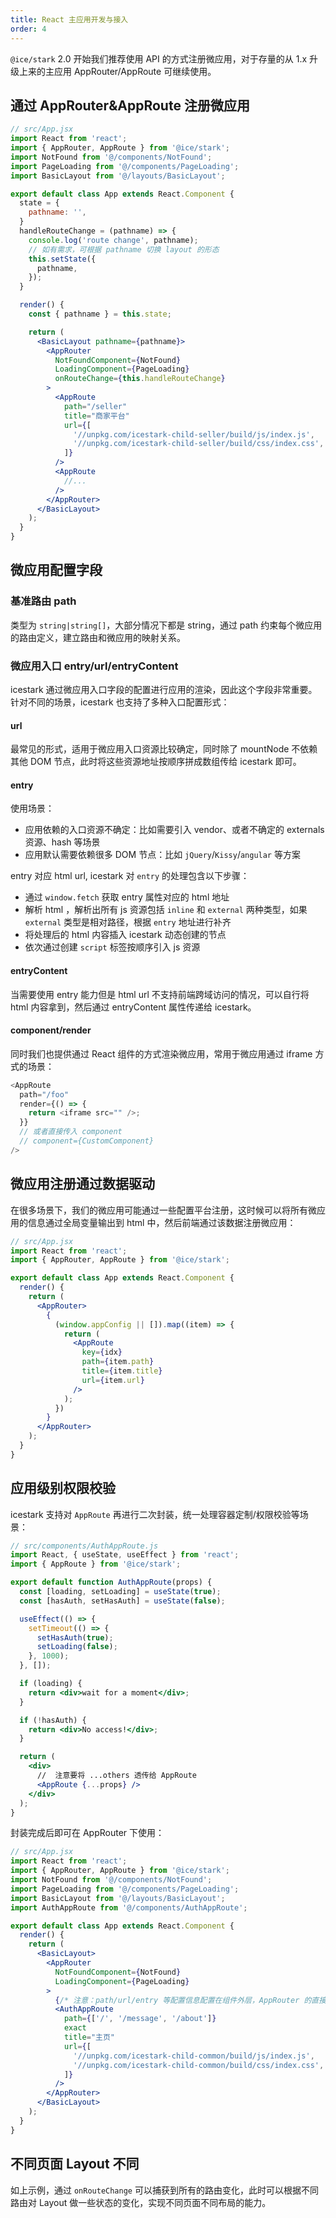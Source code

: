 ```yaml
---
title: React 主应用开发与接入
order: 4
---
```


`@ice/stark` 2.0 开始我们推荐使用 API 的方式注册微应用，对于存量的从 1.x 升级上来的主应用 AppRouter/AppRoute 可继续使用。

## 通过 AppRouter&AppRoute 注册微应用

```jsx
// src/App.jsx
import React from 'react';
import { AppRouter, AppRoute } from '@ice/stark';
import NotFound from '@/components/NotFound';
import PageLoading from '@/components/PageLoading';
import BasicLayout from '@/layouts/BasicLayout';

export default class App extends React.Component {
  state = {
    pathname: '',
  }
  handleRouteChange = (pathname) => {
    console.log('route change', pathname);
    // 如有需求，可根据 pathname 切换 layout 的形态
    this.setState({
      pathname,
    });
  }

  render() {
    const { pathname } = this.state;

    return (
      <BasicLayout pathname={pathname}>
        <AppRouter
          NotFoundComponent={NotFound}
          LoadingComponent={PageLoading}
          onRouteChange={this.handleRouteChange}
        >
          <AppRoute
            path="/seller"
            title="商家平台"
            url={[
              '//unpkg.com/icestark-child-seller/build/js/index.js',
              '//unpkg.com/icestark-child-seller/build/css/index.css',
            ]}
          />
          <AppRoute
            //...
          />
        </AppRouter>
      </BasicLayout>
    );
  }
}
```

## 微应用配置字段

### 基准路由 path

类型为 `string|string[]`，大部分情况下都是 string，通过 path 约束每个微应用的路由定义，建立路由和微应用的映射关系。

### 微应用入口 entry/url/entryContent

icestark 通过微应用入口字段的配置进行应用的渲染，因此这个字段非常重要。针对不同的场景，icestark 也支持了多种入口配置形式：

#### url

最常见的形式，适用于微应用入口资源比较确定，同时除了 mountNode 不依赖其他 DOM 节点，此时将这些资源地址按顺序拼成数组传给 icestark 即可。

#### entry

使用场景：

- 应用依赖的入口资源不确定：比如需要引入 vendor、或者不确定的 externals 资源、hash 等场景
- 应用默认需要依赖很多 DOM 节点：比如 `jQuery`/`Kissy`/`angular` 等方案

entry 对应 html url, icestark 对 `entry` 的处理包含以下步骤：

- 通过 `window.fetch` 获取 entry 属性对应的 html 地址
- 解析 html ，解析出所有 js 资源包括 `inline` 和 `external` 两种类型，如果 `external` 类型是相对路径，根据 `entry` 地址进行补齐
- 将处理后的 html 内容插入 icestark 动态创建的节点
- 依次通过创建 `script` 标签按顺序引入 js 资源

#### entryContent

当需要使用 entry 能力但是 html url 不支持前端跨域访问的情况，可以自行将 html 内容拿到，然后通过 entryContent 属性传递给 icestark。

#### component/render

同时我们也提供通过 React 组件的方式渲染微应用，常用于微应用通过 iframe 方式的场景：

```js
<AppRoute
  path="/foo"
  render={() => {
    return <iframe src="" />;
  }}
  // 或者直接传入 component
  // component={CustomComponent}
/>
```

## 微应用注册通过数据驱动

在很多场景下，我们的微应用可能通过一些配置平台注册，这时候可以将所有微应用的信息通过全局变量输出到 html 中，然后前端通过该数据注册微应用：

```jsx
// src/App.jsx
import React from 'react';
import { AppRouter, AppRoute } from '@ice/stark';

export default class App extends React.Component {
  render() {
    return (
      <AppRouter>
        {
          (window.appConfig || []).map((item) => {
            return (
              <AppRoute
                key={idx}
                path={item.path}
                title={item.title}
                url={item.url}
              />
            );
          })
        }
      </AppRouter>
    );
  }
}
```

## 应用级别权限校验

icestark 支持对 `AppRoute` 再进行二次封装，统一处理容器定制/权限校验等场景：

```jsx
// src/components/AuthAppRoute.js
import React, { useState, useEffect } from 'react';
import { AppRoute } from '@ice/stark';

export default function AuthAppRoute(props) {
  const [loading, setLoading] = useState(true);
  const [hasAuth, setHasAuth] = useState(false);

  useEffect(() => {
    setTimeout(() => {
      setHasAuth(true);
      setLoading(false);
    }, 1000);
  }, []);

  if (loading) {
    return <div>wait for a moment</div>;
  }

  if (!hasAuth) {
    return <div>No access!</div>;
  }

  return (
    <div>
      //  注意要将 ...others 透传给 AppRoute
      <AppRoute {...props} />
    </div>
  );
}
```

封装完成后即可在 AppRouter 下使用：

```jsx
// src/App.jsx
import React from 'react';
import { AppRouter, AppRoute } from '@ice/stark';
import NotFound from '@/components/NotFound';
import PageLoading from '@/components/PageLoading';
import BasicLayout from '@/layouts/BasicLayout';
import AuthAppRoute from '@/components/AuthAppRoute';

export default class App extends React.Component {
  render() {
    return (
      <BasicLayout>
        <AppRouter
          NotFoundComponent={NotFound}
          LoadingComponent={PageLoading}
        >
          {/* 注意：path/url/entry 等配置信息配置在组件外层，AppRouter 的直接子元素上 */}
          <AuthAppRoute
            path={['/', '/message', '/about']}
            exact
            title="主页"
            url={[
              '//unpkg.com/icestark-child-common/build/js/index.js',
              '//unpkg.com/icestark-child-common/build/css/index.css',
            ]}
          />
        </AppRouter>
      </BasicLayout>
    );
  }
}
```

## 不同页面 Layout 不同

如上示例，通过 `onRouteChange` 可以捕获到所有的路由变化，此时可以根据不同路由对 Layout 做一些状态的变化，实现不同页面不同布局的能力。
